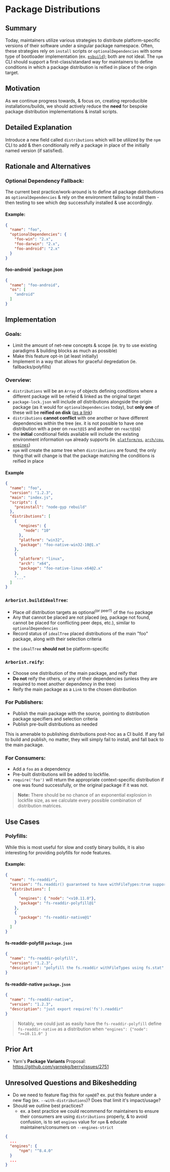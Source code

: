 # Package Distributions

## Summary

Today, maintainers utilize various strategies to distribute platform-specific versions of their software under a singular package namespace. Often, these strategies rely on `install` scripts or `optionalDependencies` with some type of bootloader implementation (ex. [`esbuild`](https://npmjs.com/package/esbuild?activeTab=explore)); both are not ideal. The `npm` CLI should support a first-class/standard way for maintainers to define conditions in which a package distribution is reified in place of the origin target. 

## Motivation

As we continue progress towards, & focus on, creating reproducible installations/builds, we should actively reduce the **need** for bespoke package distribution implementations & install scripts.

## Detailed Explanation

Introduce a new field called `distributions` which will be utilized by the `npm` CLI to add & then conditionally reify a package in place of the initially named version (if satisfied).

## Rationale and Alternatives

### Optional Dependency Fallback:

The current best practice/work-around is to define all package distributions as `optionalDependencies` & rely on the environment failing to install them - then testing to see which dep successfully installed & use accordingly.

#### Example:
```json
{
  "name": "foo",
  "optionalDependencies": {
    "foo-win": "2.x",
    "foo-darwin": "2.x",
    "foo-android": "2.x"
  }
}
```

#### foo-android `package.json
```json
{
  "name": "foo-android",
  "os": [
    "android"
  ]
}
```

## Implementation

### Goals:
- Limit the amount of net-new concepts & scope (ie. try to use existing paradigms & building blocks as much as possible)
- Make this feature opt-in (at least initially)
- Implement in a way that allows for graceful degredation (ie. fallbacks/polyfills)

### Overview:
- `distributions` will be an `Array` of objects defining conditions where a different package will be refieid & linked as the original target
- `package-lock.json` will include _all_ distributions alongside the origin package (as it would for `optionalDependencies` today), but **only one** of these will be **reified on disk** ([as a link](#arborist-reify))
- `distributions` **cannot conflict** with one another or have different dependencies within the tree (ex. it is not possible to have one distribution with a peer on `react@15` and another on `react@16`)
- the **initial** conditional fields available will include the existing environment information `npm` already supports (ie. [`platform/os`](https://docs.npmjs.com/cli/v8/configuring-npm/package-json#os), [`arch/cpu`](https://docs.npmjs.com/cli/v8/configuring-npm/package-json#cpu), [`engines`](https://docs.npmjs.com/cli/v8/configuring-npm/package-json#engines))
- `npm` will create the _same_ tree when `distributions` are found; the only thing that will change is that the package matching the conditions is reified in place

#### Example

```json
{
  "name": "foo",
  "version": "1.2.3",
  "main": "index.js",
  "scripts": {
    "preinstall": "node-gyp rebuild"
  },
  "distributions": [
    {
      "engines": {
        "node": "10"
      },
      "platform": "win32",
      "package": "foo-native-win32-10@1.x"
    },
    {
      "platform": "linux",
      "arch": "x64",
      "package": "foo-native-linux-x64@2.x"
    },
    "..."
  ]
}
```

### `Arborist.buildIdealTree`:

* Place _all_ distribution targets as optional<sup>(or peer?)</sup> of the `foo` package
* Any that cannot be placed are not placed (eg, package not found, cannot be placed for conflicting peer deps, etc.), similar to `optionalDependencies`
* Record status of `idealTree` placed distributions of the main "foo" package, along with their selection criteria
- the `idealTree` **should not** be platform-specific

### `Arborist.reify`:

* Choose one distribution of the main package, and reify that
* **Do not** reify the others, or any of their dependencies (unless they are required to meet another dependency in the tree)
* Reify the main package as a `Link` to the chosen distribution

### For Publishers:

* Publish the main package with the source, pointing to distribution package specifiers and selection criteria
* Publish pre-built distributions as needed

This is amenable to publishing distributions post-hoc as a CI build.  If any fail to build and publish, no matter, they will simply fail to install, and fall back to the main package.

### For Consumers:

* Add a `foo` as a dependency
* Pre-built distributions will be added to lockfile.
* `require('foo')` will return the appropriate context-specific distribution if one was found successfully, or the original package if it was not.

> **Note:** There should be no chance of an exponential explosion in lockfile size, as we calculate every possible combination of distribution matrices.

## Use Cases

### Polyfills:
While this is most useful for slow and costly binary builds, it is also interesting for providing polyfills for node features.

#### Example:

```json
{
  "name": "fs-readdir",
  "version": "fs.readdir() guaranteed to have withFileTypes:true support",
  "distributions": [
    {
      "engines": { "node": "<v10.11.0"},
      "package": "fs-readdir-polyfill@1"
    },
    {
      "package": "fs-readdir-native@1"
    }
  ]
}
```

#### fs-readdir-polyfill `package.json`

```json
{
  "name": "fs-readdir-polyfill",
  "version": "1.2.3",
  "description": "polyfill the fs.readdir withFileTypes using fs.stat"
}
```

#### fs-readdir-native `package.json`

```json
{
  "name": "fs-readdir-native",
  "version": "1.2.3",
  "description": "just export require('fs').readdir"
}
```

> Notably, we could just as easily have the `fs-readdir-polyfill` define `fs-readdir-native` as a distribution when `"engines": {"node": ">=10.11.0" }`

## Prior Art

- Yarn's **Package Variants** Proposal: https://github.com/yarnpkg/berry/issues/2751

## Unresolved Questions and Bikeshedding

- Do we need to feature flag this for `npm@8`? ex. put this feature under a new flag (ex. `--with-distributions`)? Does that limit it's impact/usage?
- Should we outline best practices? 
  - ex. a best practice we could recommend for maintainers to ensure their consumers are using `distributions` properly, & to avoid confusion, is to set `engines` value for `npm` & educate maintainers/consumers on `--engines-strict`

```json
{
  ...
  "engines": {
      "npm": "^8.4.0"
  }
  ...
}
```